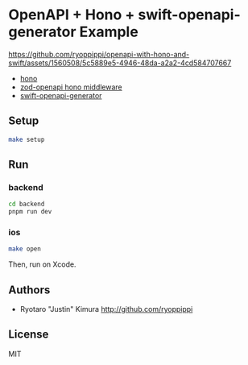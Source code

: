 # OpenAPI + Hono + swift-openapi-generator Example

https://github.com/ryoppippi/openapi-with-hono-and-swift/assets/1560508/5c5889e5-4946-48da-a2a2-4cd584707667

- [hono](https://hono.dev/)
- [zod-openapi hono middleware](https://github.com/honojs/middleware/tree/main/packages/zod-openapi)
- [swift-openapi-generator](https://github.com/apple/swift-openapi-generator)

## Setup
```sh
make setup
```

## Run

### backend
```sh
cd backend
pnpm run dev
```

### ios
```sh
make open
```
Then, run on Xcode.

## Authors

- Ryotaro "Justin" Kimura http://github.com/ryoppippi

## License
MIT

